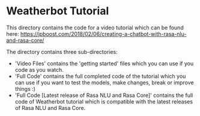 # Weatherbot Tutorial

This directory contains the code for a video tutorial which can be found here: https://jpboost.com/2018/02/06/creating-a-chatbot-with-rasa-nlu-and-rasa-core/

The directory contains three sub-directories:

- 'Video Files' contains the 'getting started' files which you can use if you code as you watch.
- 'Full Code' contains the full completed code of the tutorial which you can use if you want to test the models, make changes, break or improve things :)
- 'Full Code [Latest release of Rasa NLU and Rasa Core]' contains the full code of Weatherbot tutorial which is compatible with the latest releases of Rasa NLU and Rasa Core.
